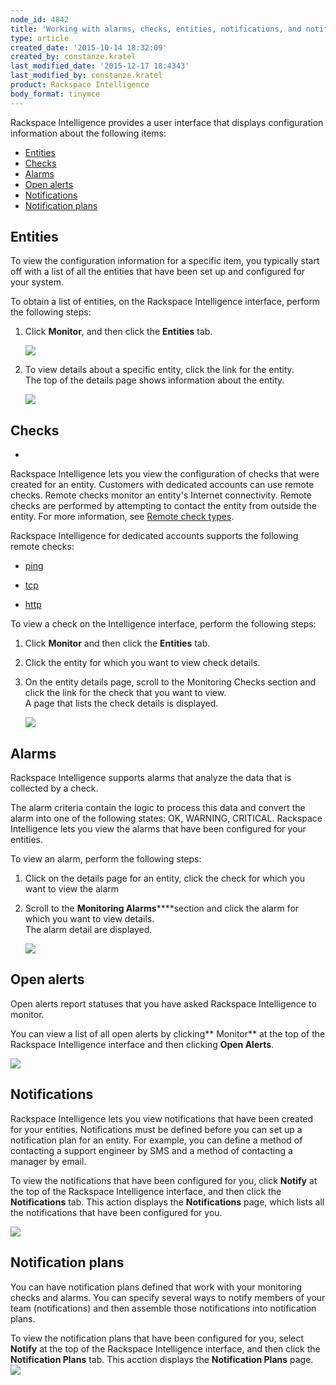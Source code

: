 ```yaml
---
node_id: 4842
title: 'Working with alarms, checks, entities, notifications, and notification plans in Rackspace Intelligence for dedicated accounts'
type: article
created_date: '2015-10-14 18:32:09'
created_by: constanze.kratel
last_modified_date: '2015-12-17 18:4343'
last_modified_by: constanze.kratel
product: Rackspace Intelligence
body_format: tinymce
---
```


Rackspace Intelligence provides a user interface that displays
configuration information about the following items:

-   [Entities](#entities)
-   [Checks](#checks)
-   [Alarms](#alarms)
-   [Open alerts](#open_alerts)
-   [Notifications](#notifications)
-   [Notification plans](#notification_plans)

Entities
--------

To view the configuration information for a specific item, you typically
start off with a list of all the entities that have been set up and
configured for your system.

To obtain a list of entities, on the Rackspace Intelligence interface,
perform the following steps:

1.  Click **Monitor**, and then click the **Entities** tab.

    ![](/knowledge_center/sites/default/files/field/image/Entity%20List1_0.png)

2.  To view details about a specific entity, click the link for the
    entity.<br>
     The top of the details page shows information about the  entity.

    ![](/knowledge_center/sites/default/files/field/image/Entity%20Details1.png)

 

Checks
------

 
-

Rackspace Intelligence lets you view the configuration of checks that
were created for an entity. Customers with dedicated accounts can use
remote checks. Remote checks monitor an entity's Internet
connectivity. Remote checks are performed by attempting to contact the
entity from outside the entity. For more information, see [Remote check
types](https://developer.rackspace.com/docs/cloud-monitoring/v1/developer-guide/#remote-check-type-ref).

Rackspace Intelligence for dedicated accounts supports the following
remote checks:

-   [ping](https://developer.rackspace.com/docs/cloud-monitoring/v1/developer-guide/#remote-ping)

-   [tcp](https://developer.rackspace.com/docs/cloud-monitoring/v1/developer-guide/#remote-tcp)

-   [http](https://developer.rackspace.com/docs/cloud-monitoring/v1/developer-guide/#remote-http)

To view a check on the Intelligence interface, perform the following
steps:

1.  Click **Monitor** and then click the **Entities** tab.
2.  Click the entity for which you want to view check details.
3.  On the entity details page, scroll to the Monitoring Checks section
    and click the link for the check that you want to view.<br>
     A page that lists the check details is displayed.

    ![](/knowledge_center/sites/default/files/field/image/Check%20Details1.png)

 

Alarms
------

Rackspace Intelligence supports alarms that analyze the data that is
collected by a check.

The alarm criteria contain the logic to process this data and convert
the alarm into one of the following states: OK, WARNING, CRITICAL.
Rackspace Intelligence lets you view the alarms that have been
configured for your entities.

To view an alarm, perform the following steps:

1.  Click on the details page for an entity, click the check for which
    you want to view the alarm
2.  Scroll to the **Monitoring Alarms******section and click the alarm
    for which you want to view details.<br>
     The alarm detail are displayed.

    ![](/knowledge_center/sites/default/files/field/image/Alarm%20Details1.png)

 

Open alerts
-----------

Open alerts report statuses that you have asked Rackspace Intelligence
to monitor.

You can view a list of all open alerts by clicking** Monitor** at the
top of the Rackspace Intelligence interface and then clicking **Open
Alerts**.

![](/knowledge_center/sites/default/files/field/image/Open%20Alerts.png)

 

Notifications
-------------

Rackspace Intelligence lets you view notifications that have been
created for your entities. Notifications must be defined before you can
set up a notification plan for an entity. For example, you can define a
method of contacting a support engineer by SMS and a method of
contacting a manager by email.

To view the notifications that have been configured for you, click
**Notify** at the top of the Rackspace Intelligence interface, and then
click the **Notifications** tab. This action displays the
**Notifications** page, which lists all the notifications that have been
configured for you.

![](/knowledge_center/sites/default/files/field/image/Notifications1.png)

Notification plans
------------------

You can have notification plans defined that work with your monitoring
checks and alarms. You can specify several ways to notify members of
your team (notifications) and then assemble those notifications into
notification plans.

To view the notification plans that have been configured for you, select
**Notify** at the top of the Rackspace Intelligence interface, and then
click the **Notification Plans** tab. This acction displays the
**Notification Plans** page.
![](/knowledge_center/sites/default/files/field/image/Notification%20Plans1.png)

